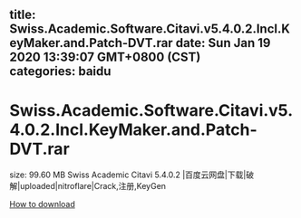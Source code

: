 
title: Swiss.Academic.Software.Citavi.v5.4.0.2.Incl.KeyMaker.and.Patch-DVT.rar
date: Sun Jan 19 2020 13:39:07 GMT+0800 (CST)    
categories: baidu
---

# Swiss.Academic.Software.Citavi.v5.4.0.2.Incl.KeyMaker.and.Patch-DVT.rar
size: 99.60 MB
 Swiss Academic Citavi 5.4.0.2 |百度云网盘|下载|破解|uploaded|nitroflare|Crack,注册,KeyGen
 

[How to download](https://bpcam.bemobtrk.com/go/2ceec3aa-1ca2-46d6-b9ff-aaa5c184517c?jno=1395)